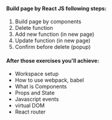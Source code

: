 #### Build page by React JS following steps:

1. Build page by components
2. Delete function
3. Add new function (in new page)
4. Update function (in new page)
5. Confirm before delete (popup)

#### After those exercises you'll achieve:

* Workspace setup
* How to use webpack, babel 
* What is Components
* Props and State
* Javascript events
* virtual DOM
* React router